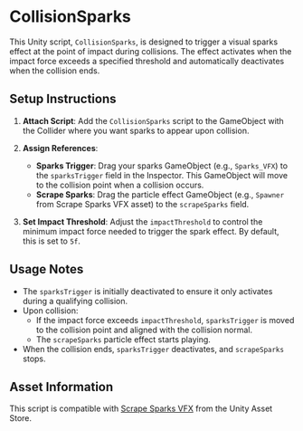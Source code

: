 # CollisionSparks

This Unity script, `CollisionSparks`, is designed to trigger a visual sparks effect at the point of impact during collisions. The effect activates when the impact force exceeds a specified threshold and automatically deactivates when the collision ends.

## Setup Instructions

1. **Attach Script**: Add the `CollisionSparks` script to the GameObject with the Collider where you want sparks to appear upon collision.
  
2. **Assign References**:
   - **Sparks Trigger**: Drag your sparks GameObject (e.g., `Sparks_VFX`) to the `sparksTrigger` field in the Inspector. This GameObject will move to the collision point when a collision occurs.
   - **Scrape Sparks**: Drag the particle effect GameObject (e.g., `Spawner` from Scrape Sparks VFX asset) to the `scrapeSparks` field.

3. **Set Impact Threshold**: Adjust the `impactThreshold` to control the minimum impact force needed to trigger the spark effect. By default, this is set to `5f`.

## Usage Notes

- The `sparksTrigger` is initially deactivated to ensure it only activates during a qualifying collision.
- Upon collision:
  - If the impact force exceeds `impactThreshold`, `sparksTrigger` is moved to the collision point and aligned with the collision normal.
  - The `scrapeSparks` particle effect starts playing.
- When the collision ends, `sparksTrigger` deactivates, and `scrapeSparks` stops.

## Asset Information

This script is compatible with [Scrape Sparks VFX](https://assetstore.unity.com/packages/vfx/particles/scrape-sparks-vfx-300712) from the Unity Asset Store.


